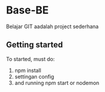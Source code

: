 # Base-BE
Belajar GIT aadalah project sederhana

## Getting started
To started, must do:
1. npm install
2. settingan config
3. and running npm start or nodemon

